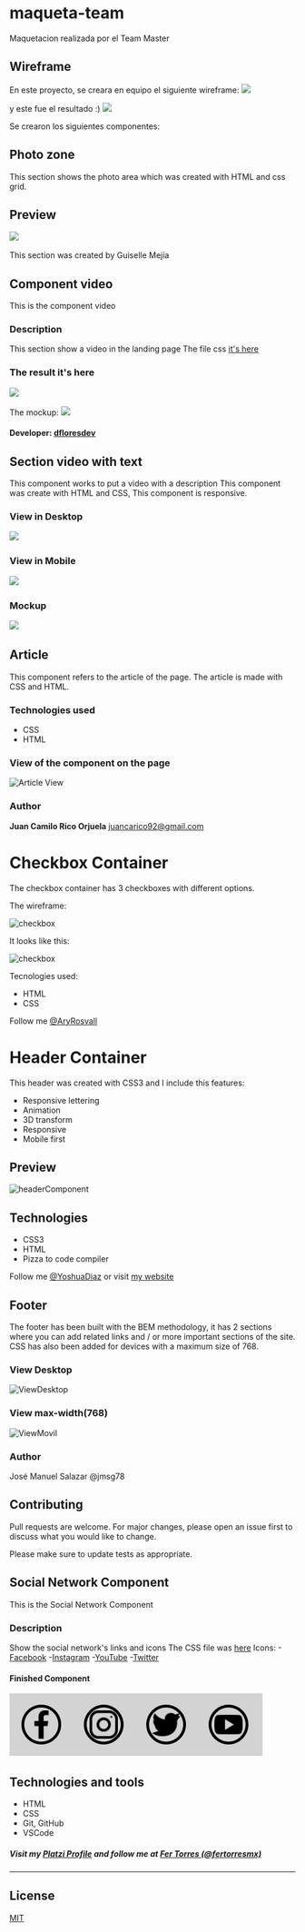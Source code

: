 # maqueta-team

Maquetacion realizada por el Team Master

## Wireframe

En este proyecto, se creara en equipo el siguiente wireframe:
![](./resources/wireframe.png)

y este fue el resultado :)
![](./resources/solution.png)


Se crearon los siguientes componentes:

## Photo zone

This section shows the photo area which was created with HTML and css grid.

## Preview

![](resources/images/Screenshot.png)

This section was created by Guiselle Mejía

## Component video

This is the component video

### Description

This section show a video in the landing page
The file css [it's here](/style/css/video.ss)

### The result it's here

![](/resources/images/component_video.png)

The mockup:
![](/resources/wireframe.png)

#### Developer: [dfloresdev](https://github.com/dfloresdev)


## Section video with text

This component works to put a video with a description
This component was create with HTML and CSS, This component is responsive. 

### View in Desktop 
![](/resources/images/video_with_text_desktop.png)

### View in Mobile
![](/resources/images/video_with_text_mobile.png)

### Mockup 
![](/resources/images/mockup_video_with_text.png)

## Article

This component refers to the article of the page. The article is made with CSS and HTML.

### Technologies used

* CSS
* HTML

### View of the component on the page

![](/resources/images/article-view_.png "Article View")

### Author

**Juan Camilo Rico Orjuela**  <juancarico92@gmail.com>

# Checkbox Container

The checkbox container has 3 checkboxes with different options.

The wireframe:

![checkbox](/resources/images/checkboxWireframe.png)


It looks like this:

![checkbox](/resources/images/checkbox.png)

Tecnologies used:

- HTML
- CSS

Follow me [@AryRosvall](https://twitter.com/AryRosvall)



# Header Container

This header was created with CSS3 and I include this features:

* Responsive lettering
* Animation
* 3D transform
* Responsive
* Mobile first

## Preview
![headerComponent](/resources/images/component_header.png)

## Technologies
* CSS3
* HTML
* Pizza to code compiler

Follow me [@YoshuaDiaz](https://twitter.com/yoshuadiaz) or visit [my website](https://yoshuadiaz.com)



## Footer

The footer has been built with the BEM methodology, it has 2 sections where you can add related links and / or more important sections of the site. CSS has also been added for devices with a maximum size of 768.

### View Desktop 
![ViewDesktop](/resources/images/menu1024.PNG)

### View max-width(768) 
![ViewMovil](/resources/images/menu768.PNG)

### Author
José Manuel Salazar @jmsg78

## Contributing
Pull requests are welcome. For major changes, please open an issue first to discuss what you would like to change.

Please make sure to update tests as appropriate.

## Social Network Component

This is the Social Network Component


### Description

Show the social network's links and icons
The CSS file was [here](/style/css/social.css)
Icons:
-[Facebook](/resources/images/facebook-icon.png)
-[Instagram](/resources/images/instagram-icon.png)
-[YouTube](/resources/images/youtube-icon.png)
-[Twitter](/resources/images/twitter-icon.png)


#### Finished Component

![PNG Social Network](/resources/images/social_network.png)

## Technologies and tools
* HTML
* CSS
* Git, GitHub
* VSCode


##### Visit my [Platzi Profile](https://platzi.com/@fertorresmx/) and follow me at [Fer Torres (@fertorresmx)](https://github.com/FernandoTorresL)
---

## License
[MIT](https://choosealicense.com/licenses/mit/)
